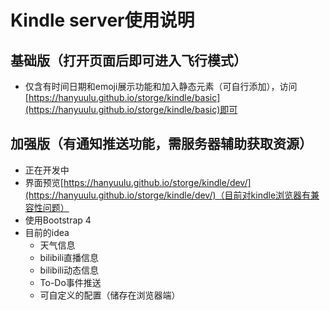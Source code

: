 # Kindle server使用说明

## 基础版（打开页面后即可进入飞行模式）

* 仅含有时间日期和emoji展示功能和加入静态元素（可自行添加），访问[https://hanyuulu.github.io/storge/kindle/basic](https://hanyuulu.github.io/storge/kindle/basic)即可

## 加强版（有通知推送功能，需服务器辅助获取资源）

* 正在开发中
* 界面预览[https://hanyuulu.github.io/storge/kindle/dev/](https://hanyuulu.github.io/storge/kindle/dev/)（目前对kindle浏览器有兼容性问题）
* 使用Bootstrap 4
* 目前的idea
  * 天气信息
  * bilibili直播信息
  * bilibili动态信息
  *  To-Do事件推送
  * 可自定义的配置（储存在浏览器端）
